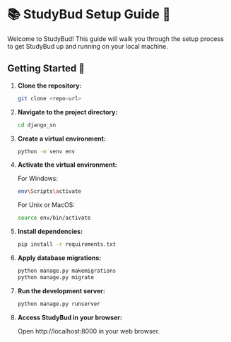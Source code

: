 # 📚 StudyBud Setup Guide 🌟

Welcome to StudyBud! This guide will walk you through the setup process to get StudyBud up and running on your local machine.

## Getting Started 🚀

1. **Clone the repository:**
   ```bash
   git clone <repo-url>

2. **Navigate to the project directory:**
    ```bash
    cd django_sn
    
3. **Create a virtual environment:**
    ```bash
    python -m venv env

4. **Activate the virtual environment:**
    
    For Windows:
    ```bash
    env\Scripts\activate
    ```
    
    For Unix or MacOS:
    ```bash
    source env/bin/activate
    
5. **Install dependencies:**
    ```bash
    pip install -r requirements.txt
    
6. **Apply database migrations:**
    ```bash
    python manage.py makemigrations
    python manage.py migrate
    
7. **Run the development server:**
    ```bash
    python manage.py runserver
    
8. **Access StudyBud in your browser:**

    Open http://localhost:8000 in your web browser.
